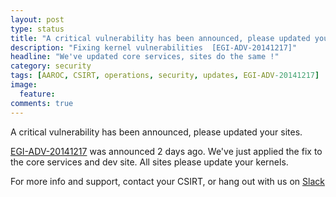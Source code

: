 ```yaml
---
layout: post
type: status
title: "A critical vulnerability has been announced, please updated your sites."
description: "Fixing kernel vulnerabilities  [EGI-ADV-20141217]"
headline: "We've updated core services, sites do the same !"
category: security
tags: [AAROC, CSIRT, operations, security, updates, EGI-ADV-20141217]
image:
  feature:
comments: true
---
```

A critical vulnerability has been announced, please updated your sites.


[EGI-ADV-20141217](https://wiki.egi.eu/wiki/EGI_CSIRT:Alerts/Linux-2014-12-17) was announced 2 days ago. We've just applied the fix to the core services and dev site. All sites please update your kernels.

For more info and support, contact your CSIRT, or hang out with us on [Slack](https://africa-arabia-roc.slack.com)
